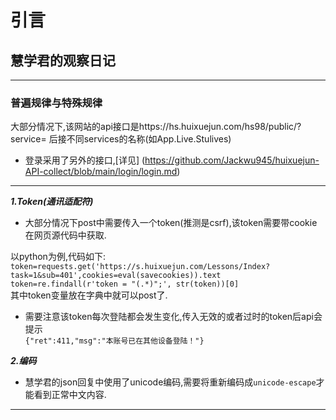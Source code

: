 # 引言  
## 慧学君的观察日记
****
### 普遍规律与特殊规律
大部分情况下,该网站的api接口是https://hs.huixuejun.com/hs98/public/?service= 后接不同services的名称(如App.Live.Stulives)  
* 登录采用了另外的接口,[详见] (https://github.com/Jackwu945/huixuejun-API-collect/blob/main/login/login.md)
****
***1.Token(通讯适配符)***
+ 大部分情况下post中需要传入一个token(推测是csrf),该token需要带cookie在网页源代码中获取.  

以python为例,代码如下:  
  `token=requests.get('https://s.huixuejun.com/Lessons/Index?task=1&sub=401',cookies=eval(savecookies)).text  
  token=re.findall(r'token = "(.*)";', str(token))[0]`    
其中token变量放在字典中就可以post了.  

+ 需要注意该token每次登陆都会发生变化,传入无效的或者过时的token后api会提示  
`{"ret":411,"msg":"本账号已在其他设备登陆！"}`  

***2.编码***  
+ 慧学君的json回复中使用了unicode编码,需要将重新编码成`unicode-escape`才能看到正常中文内容.
****
